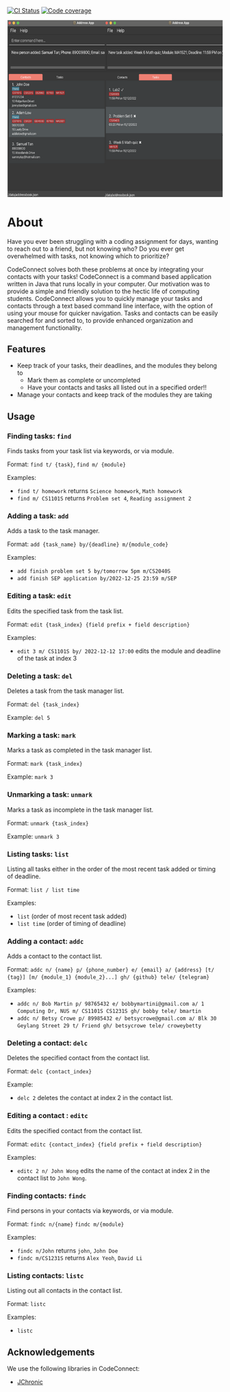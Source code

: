 [![CI Status](https://github.com/AY2223S1-CS2103T-T14-2/tp/actions/workflows/gradle.yml/badge.svg)](https://github.com/AY2223S1-CS2103T-T14-2/tp/actions/workflows/gradle.yml)
[![Code coverage](https://codecov.io/gh/AY2223S1-CS2103T-T14-2/tp/branch/master/graph/badge.svg?token=HGCQQ52YOS)](https://codecov.io/gh/AY2223S1-CS2103T-T14-2/tp)

![Ui](docs/images/Ui.png)

# About

Have you ever been struggling with a coding assignment for days, wanting to reach out to a friend, but not knowing who?
Do you ever get overwhelmed with tasks, not knowing which to prioritize?

CodeConnect solves both these problems at once by integrating your contacts with your tasks! CodeConnect is a command based application written in Java that runs locally in your computer. Our motivation was to provide a simple and friendly solution to the hectic life of computing students.
CodeConnect allows you to quickly manage your tasks and contacts through a text based command line interface, with the option of using your mouse for quicker navigation. Tasks and contacts can be easily searched for and sorted to, to provide enhanced organization and management functionality.

## Features

* Keep track of your tasks, their deadlines, and the modules they belong to
  * Mark them as complete or uncompleted
  * Have your contacts and tasks all listed out in a specified order!!
* Manage your contacts and keep track of the modules they are taking

## Usage


### Finding tasks: `find`

Finds tasks from your task list via keywords, or via module.

Format:
`find t/ {task}`, `find m/ {module}`

Examples:
* `find t/ homework` returns `Science homework`, `Math homework`
* `find m/ CS1101S` returns `Problem set 4`, `Reading assignment 2`

### Adding a task: `add`

Adds a task to the task manager.

Format:
`add {task_name} by/{deadline} m/{module_code}`

Examples:
* `add finish problem set 5 by/tomorrow 5pm m/CS2040S`
* `add finish SEP application by/2022-12-25 23:59 m/SEP`

### Editing a task: `edit`

Edits the specified task from the task list.

Format: `edit {task_index} {field prefix + field description}`

Examples:
* `edit 3 m/ CS1101S by/ 2022-12-12 17:00` edits the module and deadline of the task at index 3

### Deleting a task: `del`

Deletes a task from the task manager list.

Format:
`del {task_index}`

Example:
`del 5`

### Marking a task: `mark`

Marks a task as completed in the task manager list.

Format:
`mark {task_index}`

Example:
`mark 3`

### Unmarking a task: `unmark`

Marks a task as incomplete in the task manager list.

Format:
`unmark {task_index}`

Example:
`unmark 3`

### Listing tasks: `list`

Listing all tasks either in the order of the most recent task added or timing of deadline.

Format:
`list / list time`

Examples:
* `list` (order of most recent task added)
* `list time` (order of timing of deadline)

### Adding a contact: `addc`

Adds a contact to the contact list.

Format: `addc n/ {name} p/ {phone_number} e/ {email} a/ {address} [t/ {tag}] [m/ {module_1} {module_2}...] gh/ {github} tele/ {telegram}`

Examples:
* `addc n/ Bob Martin p/ 98765432 e/ bobbymartini@gmail.com a/ 1 Computing Dr, NUS m/ CS1101S CS1231S gh/ bobby tele/ bmartin`
* `addc n/ Betsy Crowe p/ 89985432 e/ betsycrowe@gmail.com a/ Blk 30 Geylang Street 29 t/ Friend gh/ betsycrowe tele/ croweybetty`

### Deleting a contact: `delc`

Deletes the specified contact from the contact list.

Format: `delc {contact_index}`

Example:
* `delc 2` deletes the contact at index 2 in the contact list.

### Editing a contact : `editc`

Edits the specified contact from the contact list.

Format: `editc {contact_index} {field prefix + field description}`

Examples:
* `editc 2 n/ John Wong` edits the name of the contact at index 2 in the contact list to `John Wong`.

### Finding contacts: `findc`

Find persons in your contacts via keywords, or via module.

Format:
`findc n/{name}` `findc m/{module}`

Examples:
* `findc n/John` returns `john`, `John Doe`
* `findc m/CS1231S` returns `Alex Yeoh`, `David Li`

### Listing contacts: `listc`

Listing out all contacts in the contact list.

Format:
`listc`

Examples:
* `listc`

## Acknowledgements

We use the following libraries in CodeConnect:

* [JChronic](https://mvnrepository.com/artifact/com.rubiconproject.oss/jchronic)
